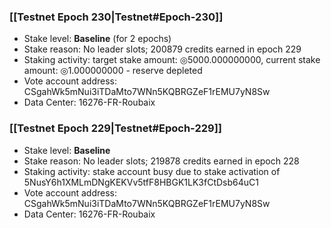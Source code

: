 ### [[Testnet Epoch 230|Testnet#Epoch-230]]
* Stake level: **Baseline** (for 2 epochs)
* Stake reason: No leader slots; 200879 credits earned in epoch 229
* Staking activity: target stake amount: ◎5000.000000000, current stake amount: ◎1.000000000 - reserve depleted
* Vote account address: CSgahWk5mNui3iTDaMto7WNn5KQBRGZeF1rEMU7yN8Sw
* Data Center: 16276-FR-Roubaix
### [[Testnet Epoch 229|Testnet#Epoch-229]]
* Stake level: **Baseline**
* Stake reason: No leader slots; 219878 credits earned in epoch 228
* Staking activity: stake account busy due to stake activation of 5NusY6h1XMLmDNgKEKVv5tfF8HBGK1LK3fCtDsb64uC1
* Vote account address: CSgahWk5mNui3iTDaMto7WNn5KQBRGZeF1rEMU7yN8Sw
* Data Center: 16276-FR-Roubaix